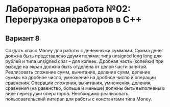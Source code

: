# Лабораторная работа №02: Перегрузка операторов в С++
## Вариант 8
Создать класс Money для работы с денежными суммами. 
Сумма денег должна быть представлено двумя полями: типа unsigned long long для рублей и типа unsigned char – для копеек. 
Дробная часть (копейки) при выводе на экран должна быть отделена от целой части запятой. 
Реализовать сложение сумм, вычитание, деление сумм, деление суммы на дробное число, умножение на дробное число и операции сравнения.
Операции сложения, вычитания, умножения, деления, сравнения (на равенство, больше и меньше) должны быть выполнены в виде перегрузки операторов. 
Необходимо реализовать пользовательский литерал для работы с константами типа Money.
